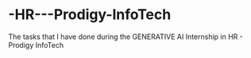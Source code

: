 # -HR---Prodigy-InfoTech
The tasks that I have done during the GENERATIVE AI Internship in  HR - Prodigy InfoTech
